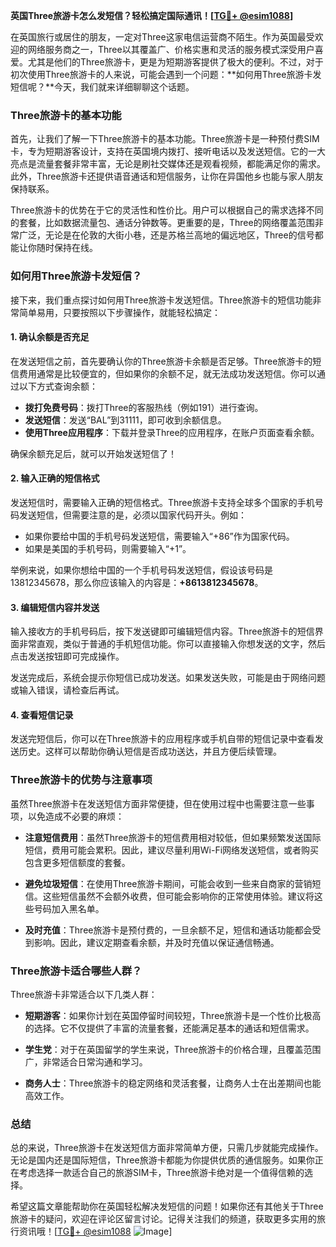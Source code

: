 **英国Three旅游卡怎么发短信？轻松搞定国际通讯！[[TG💪+ @esim1088](https://t.me/s/esim1088)]**

在英国旅行或居住的朋友，一定对Three这家电信运营商不陌生。作为英国最受欢迎的网络服务商之一，Three以其覆盖广、价格实惠和灵活的服务模式深受用户喜爱。尤其是他们的Three旅游卡，更是为短期游客提供了极大的便利。不过，对于初次使用Three旅游卡的人来说，可能会遇到一个问题：**如何用Three旅游卡发短信呢？**今天，我们就来详细聊聊这个话题。

### Three旅游卡的基本功能

首先，让我们了解一下Three旅游卡的基本功能。Three旅游卡是一种预付费SIM卡，专为短期游客设计，支持在英国境内拨打、接听电话以及发送短信。它的一大亮点是流量套餐非常丰富，无论是刷社交媒体还是观看视频，都能满足你的需求。此外，Three旅游卡还提供语音通话和短信服务，让你在异国他乡也能与家人朋友保持联系。

Three旅游卡的优势在于它的灵活性和性价比。用户可以根据自己的需求选择不同的套餐，比如数据流量包、通话分钟数等。更重要的是，Three的网络覆盖范围非常广泛，无论是在伦敦的大街小巷，还是苏格兰高地的偏远地区，Three的信号都能让你随时保持在线。

### 如何用Three旅游卡发短信？

接下来，我们重点探讨如何用Three旅游卡发送短信。Three旅游卡的短信功能非常简单易用，只要按照以下步骤操作，就能轻松搞定：

#### 1. 确认余额是否充足

在发送短信之前，首先要确认你的Three旅游卡余额是否足够。Three旅游卡的短信费用通常是比较便宜的，但如果你的余额不足，就无法成功发送短信。你可以通过以下方式查询余额：

- **拨打免费号码**：拨打Three的客服热线（例如191）进行查询。
- **发送短信**：发送“BAL”到31111，即可收到余额信息。
- **使用Three应用程序**：下载并登录Three的应用程序，在账户页面查看余额。

确保余额充足后，就可以开始发送短信了！

#### 2. 输入正确的短信格式

发送短信时，需要输入正确的短信格式。Three旅游卡支持全球多个国家的手机号码发送短信，但需要注意的是，必须以国家代码开头。例如：

- 如果你要给中国的手机号码发送短信，需要输入“+86”作为国家代码。
- 如果是美国的手机号码，则需要输入“+1”。

举例来说，如果你想给中国的一个手机号码发送短信，假设该号码是13812345678，那么你应该输入的内容是：**+8613812345678**。

#### 3. 编辑短信内容并发送

输入接收方的手机号码后，按下发送键即可编辑短信内容。Three旅游卡的短信界面非常直观，类似于普通的手机短信功能。你可以直接输入你想发送的文字，然后点击发送按钮即可完成操作。

发送完成后，系统会提示你短信已成功发送。如果发送失败，可能是由于网络问题或输入错误，请检查后再试。

#### 4. 查看短信记录

发送完短信后，你可以在Three旅游卡的应用程序或手机自带的短信记录中查看发送历史。这样可以帮助你确认短信是否成功送达，并且方便后续管理。

### Three旅游卡的优势与注意事项

虽然Three旅游卡在发送短信方面非常便捷，但在使用过程中也需要注意一些事项，以免造成不必要的麻烦：

- **注意短信费用**：虽然Three旅游卡的短信费用相对较低，但如果频繁发送国际短信，费用可能会累积。因此，建议尽量利用Wi-Fi网络发送短信，或者购买包含更多短信额度的套餐。
  
- **避免垃圾短信**：在使用Three旅游卡期间，可能会收到一些来自商家的营销短信。这些短信虽然不会额外收费，但可能会影响你的正常使用体验。建议将这些号码加入黑名单。

- **及时充值**：Three旅游卡是预付费的，一旦余额不足，短信和通话功能都会受到影响。因此，建议定期查看余额，并及时充值以保证通信畅通。

### Three旅游卡适合哪些人群？

Three旅游卡非常适合以下几类人群：

- **短期游客**：如果你计划在英国停留时间较短，Three旅游卡是一个性价比极高的选择。它不仅提供了丰富的流量套餐，还能满足基本的通话和短信需求。
  
- **学生党**：对于在英国留学的学生来说，Three旅游卡的价格合理，且覆盖范围广，非常适合日常沟通和学习。

- **商务人士**：Three旅游卡的稳定网络和灵活套餐，让商务人士在出差期间也能高效工作。

### 总结

总的来说，Three旅游卡在发送短信方面非常简单方便，只需几步就能完成操作。无论是国内还是国际短信，Three旅游卡都能为你提供优质的通信服务。如果你正在考虑选择一款适合自己的旅游SIM卡，Three旅游卡绝对是一个值得信赖的选择。

希望这篇文章能帮助你在英国轻松解决发短信的问题！如果你还有其他关于Three旅游卡的疑问，欢迎在评论区留言讨论。记得关注我们的频道，获取更多实用的旅行资讯哦！[[TG💪+ @esim1088](https://t.me/s/esim1088) ![Image](https://i.postimg.cc/4NQfJmqS/Snipaste-2025-05-13-00-14-12.png)]